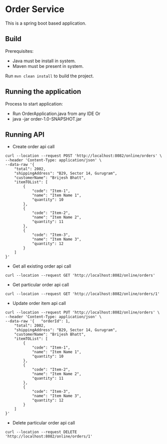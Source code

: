 # Order Service

This is a spring boot based application.

## Build

Prerequisites:
 - Java must be install in system.
 - Maven must be present in system.

Run `mvn clean install` to build the project.

## Running the application

Process to start application:

   - Run OrderApplication.java from any IDE
    Or
   - java -jar  order-1.0-SNAPSHOT.jar

## Running API

- Create order api call
```
curl --location --request POST 'http://localhost:8082/online/orders' \
--header 'Content-Type: application/json' \
--data-raw '{
    "total": 2002,
    "shippingAddress": "B29, Sector 14, Gurugram",
    "customerName": "Brijesh Bhatt",
    "itemTOList": [
        {
            "code": "Item-1",
            "name": "Item Name 1",
            "quantity": 10
        },
        {
            "code": "Item-2",
            "name": "Item Name 2",
            "quantity": 11
        },
        {
            "code": "Item-3",
            "name": "Item Name 3",
            "quantity": 12
        }
    ]
}'

```

- Get all existing order api call
```
curl --location --request GET 'http://localhost:8082/online/orders'

```

- Get particular order api call
```
curl --location --request GET 'http://localhost:8082/online/orders/1'

```


- Update order item api call
```
curl --location --request PUT 'http://localhost:8082/online/orders' \
--header 'Content-Type: application/json' \
--data-raw '{   "orderId": 1,
    "total": 2002,
    "shippingAddress": "B29, Sector 14, Gurugram",
    "customerName": "Brijesh Bhatt",
    "itemTOList": [
        {
            "code": "Item-1",
            "name": "Item Name 1",
            "quantity": 10
        },
        {
            "code": "Item-2",
            "name": "Item Name 2",
            "quantity": 11
        },
        {
            "code": "Item-3",
            "name": "Item Name 3",
            "quantity": 12
        }
    ]
}'

```


- Delete particular order api call
```
curl --location --request DELETE 'http://localhost:8082/online/orders/1'
```

